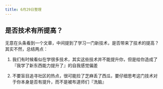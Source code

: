 ```yaml
---
title: 6月29日整理
---
```


## 是否技术有所提高？

无意在头条看到一个文章，中间提到了学习一门新技术，是否带来了技术的提高？其实不然，总结两点：
1. 我们有时候看似在学很多技术，其实这些技术并不能提升你，但是给你造成了『我学了新东西能力提升了』的自我感觉偏差

2. 不要盲目追寻社区的热点，很可能捡了芝麻丢了西瓜，要仔细思考这门技术对于你本身是否有提升，而不是被布道师们『洗脑』